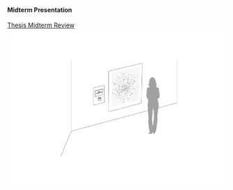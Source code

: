 #### Midterm Presentation
[Thesis Midterm Review](https://github.com/youozhan/mfadt-thesisstudio-2/blob/master/Thesis_Midterm_Review.pdf)
![alt text](Assets/sketchai_03.png "Setup")